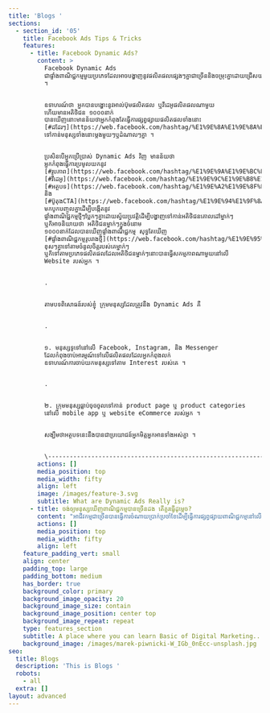 ```yaml
---
title: 'Blogs '
sections:
  - section_id: '05'
    title: Facebook Ads Tips & Tricks
    features:
      - title: Facebook Dynamic Ads?
        content: >
          Facebook Dynamic Ads
          ជាផ្ទាំងពាណិជ្ជកម្មមួយប្រភេទដែលអាចបង្ហាញនូវផលិតផលផ្សេងៗគ្នាជាច្រើននិងចម្រុះគ្នាដោយជ្រើសយកតែផលិតផលណាដែលចំតម្រូវការរបស់អតិថិជនគោលដៅម្នាក់ៗ
          ។


          ឧទាហរណ៍ថា អ្នកបានបង្ហោះនូវអាល់ប៊ុមផលិតផល ឬវីដេអូផលិតផលណាមួយ
          ហើយមានអតិថិជន ១០០០នាក់
          បានឃើញនោះមានន័យថាអ្នកកំពុងតែធ្វើការផ្សព្វផ្សាយផលិតផលទាំងនោះ
          [#ដដែរៗ](https://web.facebook.com/hashtag/%E1%9E%8A%E1%9E%8A%E1%9F%82%E1%9E%9A%E1%9F%97?\__eep\_\_=6&\__cft\_\_%5B0%5D=AZUwn-jkAz3NY4s7sgLtQUSeKSOsrusEkJgQlS3bvC3enX_yabUqhUSKAFYr0WdkAW6ocatPqmhZkLYHSmQaVIiVYgW2vGkvNbap6W8SNfC06-1eIAgMSKchLcwAgAjOlOmCmaCvdQ9PlBv6XMeMXU8p&\__tn\_\_=\*NK-R)
          ទៅកាន់មនុស្សទាំងនោះម្ដងមួយៗឬដំណាលៗគ្នា ។


          ប្រសិនបើអ្នកប្រើប្រាស់ Dynamic Ads វិញ មានន័យថា
          អ្នកកំពុងធ្វើការប្រមូលយកនូវ
          [#រូបភាព](https://web.facebook.com/hashtag/%E1%9E%9A%E1%9E%BC%E1%9E%94%E1%9E%97%E1%9E%B6%E1%9E%96?\__eep\_\_=6&\__cft\_\_%5B0%5D=AZUwn-jkAz3NY4s7sgLtQUSeKSOsrusEkJgQlS3bvC3enX_yabUqhUSKAFYr0WdkAW6ocatPqmhZkLYHSmQaVIiVYgW2vGkvNbap6W8SNfC06-1eIAgMSKchLcwAgAjOlOmCmaCvdQ9PlBv6XMeMXU8p&\__tn\_\_=\*NK-R)
          [#វីដេអូ](https://web.facebook.com/hashtag/%E1%9E%9C%E1%9E%B8%E1%9E%8A%E1%9F%81%E1%9E%A2%E1%9E%BC?\__eep\_\_=6&\__cft\_\_%5B0%5D=AZUwn-jkAz3NY4s7sgLtQUSeKSOsrusEkJgQlS3bvC3enX_yabUqhUSKAFYr0WdkAW6ocatPqmhZkLYHSmQaVIiVYgW2vGkvNbap6W8SNfC06-1eIAgMSKchLcwAgAjOlOmCmaCvdQ9PlBv6XMeMXU8p&\__tn\_\_=\*NK-R)
          [#អត្ថបទ](https://web.facebook.com/hashtag/%E1%9E%A2%E1%9E%8F%E1%9F%92%E1%9E%90%E1%9E%94%E1%9E%91?\__eep\_\_=6&\__cft\_\_%5B0%5D=AZUwn-jkAz3NY4s7sgLtQUSeKSOsrusEkJgQlS3bvC3enX_yabUqhUSKAFYr0WdkAW6ocatPqmhZkLYHSmQaVIiVYgW2vGkvNbap6W8SNfC06-1eIAgMSKchLcwAgAjOlOmCmaCvdQ9PlBv6XMeMXU8p&\__tn\_\_=\*NK-R)
          និង
          [#ប៊ូតុងCTA](https://web.facebook.com/hashtag/%E1%9E%94%E1%9F%8A%E1%9E%BC%E1%9E%8F%E1%9E%BB%E1%9E%84cta?\__eep\_\_=6&\__cft\_\_%5B0%5D=AZUwn-jkAz3NY4s7sgLtQUSeKSOsrusEkJgQlS3bvC3enX_yabUqhUSKAFYr0WdkAW6ocatPqmhZkLYHSmQaVIiVYgW2vGkvNbap6W8SNfC06-1eIAgMSKchLcwAgAjOlOmCmaCvdQ9PlBv6XMeMXU8p&\__tn\_\_=\*NK-R)
          មកបូកបញ្ចូលគ្នាដើម្បីបង្កើតនូវ
          ផ្ទាំងពាណិជ្ជកម្មថ្មីៗប្លែកៗគ្នាដោយស្វ័យប្រវត្តិដើម្បីបង្ហាញទៅកាន់អតិថិជនគោលដៅម្នាក់ៗ
          ឬក៏អាចនិយាយថា អតិថិជនម្នាក់ៗក្នុងចំនោម
          ១០០០នាក់ដែលបានឃើញផ្ទាំងពាណិជ្ជកម្ម សុទ្ធតែឃើញ
          [#ផ្ទាំងពាណិជ្ជកម្មរូបរាងថ្មី](https://web.facebook.com/hashtag/%E1%9E%95%E1%9F%92%E1%9E%91%E1%9E%B6%E1%9F%86%E1%9E%84%E1%9E%96%E1%9E%B6%E1%9E%8E%E1%9E%B7%E1%9E%87%E1%9F%92%E1%9E%87%E1%9E%80%E1%9E%98%E1%9F%92%E1%9E%98%E1%9E%9A%E1%9E%BC%E1%9E%94%E1%9E%9A%E1%9E%B6%E1%9E%84%E1%9E%90%E1%9F%92%E1%9E%98%E1%9E%B8?\__eep\_\_=6&\__cft\_\_%5B0%5D=AZUwn-jkAz3NY4s7sgLtQUSeKSOsrusEkJgQlS3bvC3enX_yabUqhUSKAFYr0WdkAW6ocatPqmhZkLYHSmQaVIiVYgW2vGkvNbap6W8SNfC06-1eIAgMSKchLcwAgAjOlOmCmaCvdQ9PlBv6XMeMXU8p&\__tn\_\_=\*NK-R)
          ខុសៗគ្នាទៅតាមចំនូលចិត្តរបស់គេម្នាក់ៗ
          ឬក៏ទៅតាមប្រភេទផលិតផលដែលអតិថិជនម្នាក់ៗនោះបានធ្វើសកម្មភាពណាមួយនៅលើ
          Website របស់អ្នក ។


          .


          តាមបទពិសោធន៍របស់ខ្ញុំ ក្រុមមនុស្សដែលត្រូវនឹង Dynamic Ads គឺ


          .


          ១. មនុស្សទូទៅនៅលើ Facebook, Instagram, និង Messenger
          ដែលកំពុងចាប់អារម្មណ៍ទៅលើផលិតផលដែលអ្នកកំពុងលក់
          ឧទាហរណ៍ការចាប់យកមនុស្សទៅតាម Interest របស់គេ ។


          .


          ២. ក្រុមមនុស្សធ្លាប់ចុចចូលទៅកាន់ product page ឬ product categories
          នៅលើ mobile app ឬ website eCommerce របស់អ្នក ។


          សង្ឃឹមថាអត្ថបទនេះនឹងបានជាប្រយោជន៍អ្នកមិត្តអ្នកអានទាំងអស់គ្នា ។


          \-----------------------------------------------------------------------------------------------------------------
        actions: []
        media_position: top
        media_width: fifty
        align: left
        image: /images/feature-3.svg
        subtitle: What are Dynamic Ads Really is?
      - title: ចង់ឲ្យមនុស្សឃើញពាណិជ្ជកម្មបានច្រើនដង តើគួរធ្វើដូម្តេច?
        content: "អាជីវកម្មជាច្រើនបានធ្វើការចំណាយប្រាក់ប្រចាំខែដើម្បីធ្វើការផ្សព្វផ្សាយពាណិជ្ជកម្មនៅលើប្រព័ន្ធសង្គមពេញនិយម ហ្វេសប៊ុគ យ៉ាងណាមិញគោលបំណងចម្បងធំៗរបស់ពួកគាត់គឺការចង់ឲ្យមនុស្សស្គាល់ពី ម៉ាកសញ្ញា អាជីវកម្ម ផលិតផល និង សេវាកម្មរបស់ខ្លួន ដើម្បីបង្កើនការលក់តាមរបៀបផ្សេងៗ។\n\nបើសិនជាអាជីវកម្មរបស់អ្នក ទើបចាប់ផ្តើមធ្វើទីផ្សារឌីជីថល ហើយមានបំណងចង់ឲ្យក្រុមអតិថិជនគោលដៅ ចាប់អារម្មណ៏ និង ចងចាំ ម៉ាកសញ្ញានៃអាជីវកម្មរបស់អ្នកនោះ អ្នកអាចធ្វើការផ្សព្វផ្សាយ (ប៊ូស) តាមរយៈ ហ្វេសប៊ុគ ដោយជ្រើសរើស \U0001D5E5\U0001D5F2\U0001D5EE\U0001D5F0\U0001D5F5 \U0001D5D6\U0001D5EE\U0001D5FA\U0001D5FD\U0001D5EE\U0001D5F6\U0001D5F4\U0001D5FB \U0001D5E2\U0001D5EF\U0001D5F7\U0001D5F2\U0001D5F0\U0001D601\U0001D5F6\U0001D603\U0001D5F2 ដោយសារតែ \U0001D5E5\U0001D5F2\U0001D5EE\U0001D5F0\U0001D5F5 \U0001D5D6\U0001D5EE\U0001D5FA\U0001D5FD\U0001D5EE\U0001D5F6\U0001D5F4\U0001D5FB \U0001D5E2\U0001D5EF\U0001D5F7\U0001D5F2\U0001D5F0\U0001D601\U0001D5F6\U0001D603\U0001D5F2 នេះអនុញ្ញាតឲ្យអ្នកចំណាយលុយប៊ូសតិចហើយអាចមានមនុស្សច្រើននាក់ឃើញពាណិជ្ជកម្មរបស់អ្នកឲ្យបានច្រើនដង។\n\nហើយលក្ខណៈពិសេសនៃ \U0001D5E5\U0001D5F2\U0001D5EE\U0001D5F0\U0001D5F5 \U0001D5D6\U0001D5EE\U0001D5FA\U0001D5FD\U0001D5EE\U0001D5F6\U0001D5F4\U0001D5FB \U0001D5E2\U0001D5EF\U0001D5F7\U0001D5F2\U0001D5F0\U0001D601\U0001D5F6\U0001D603\U0001D5F2 គឺការដែលអ្នកអាចកំណត់ចំនួនដងនៃការមើលឃើញពាណិជ្ជកម្មរបស់អ្នកក្នុងមួយសប្តាហ៏សម្រាប់មនុស្សម្នាក់។\n\nឧទាហរណ៏ អ្នកមានប្រូម៉ូសិនថ្មីសម្រាប់សប្តាហ៏នេះ អ្នកចង់ឲ្យមនុស្សច្រើនដឹងអំពីប្រូម៉ូសិននេះ អញ្ចឹងអ្នកអាចធ្វើការផ្សព្វផ្សាយតាមរយៈ \U0001D5E5\U0001D5F2\U0001D5EE\U0001D5F0\U0001D5F5 \U0001D5D6\U0001D5EE\U0001D5FA\U0001D5FD\U0001D5EE\U0001D5F6\U0001D5F4\U0001D5FB \U0001D5E2\U0001D5EF\U0001D5F7\U0001D5F2\U0001D5F0\U0001D601\U0001D5F6\U0001D603\U0001D5F2 ហើយធ្វើការកំណត់ចំនួនដងនៃការឃើញពាណិជ្ជកម្ម ដោយក្នុងមនុស្សម្នាក់គួរតែឃើញ ពីរដង ក្នុងមួយថ្ងៃ ក្នុងរយៈពេលមួយសប្តាហ៏។\n\nតែជាការរំលឹក អ្នកពុំគួរធ្វើការកំណត់ចំនួនដងនៃការឃើញពាណិជ្ជកម្ម ច្រើនដងពេកនោះទេ ព្រោះវាអាចធ្វើឲ្យអ្នកដែលឃើញពាណិជ្ជកម្មមានភាពធុញទ្រាន់ ហើយធ្វើការ hide ឬ report ពាណិជ្ជកម្មរបស់អ្នក ដែលវាអាចប៉ះពាល់ដល់គុណភាពនៃពាណិជ្ជកម្ម និង ផេករបស់អ្នក។\n\n"
        actions: []
        media_position: top
        media_width: fifty
        align: left
    feature_padding_vert: small
    align: center
    padding_top: large
    padding_bottom: medium
    has_border: true
    background_color: primary
    background_image_opacity: 20
    background_image_size: contain
    background_image_position: center top
    background_image_repeat: repeat
    type: features_section
    subtitle: A place where you can learn Basic of Digital Marketing...
    background_image: /images/marek-piwnicki-W_IGb_0nEcc-unsplash.jpg
seo:
  title: Blogs
  description: 'This is Blogs '
  robots:
    - all
  extra: []
layout: advanced
---
```


